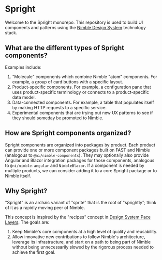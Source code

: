 # Spright

Welcome to the Spright monorepo. This repository is used to build UI components and patterns using the [Nimble Design System](https://nimble.ni.dev) technology stack.

## What are the different types of Spright components?

Examples include:
1. "Molecule" components which combine Nimble "atom" components. For example, a group of card buttons with a specific layout.
2. Product-specific components. For example, a configuration pane that uses product-specific terminology or connects to a product-specific data model.
3. Data-connected components. For example, a table that populates itself by making HTTP requests to a specific service.
4. Experimental components that are trying out new UX patterns to see if they should someday be promoted to Nimble.

## How are Spright components organized?

Spright components are organized into packages by product. Each product can provide one or more component packages built on FAST and Nimble (analogous to `@ni/nimble-components`). They may optionally also provide Angular and Blazor integration packages for those components, analogous to `@ni/nimble-angular` and `NimbleBlazor`. If a component is needed by multiple products, we can consider adding it to a core Spright package or to Nimble itself.

## Why Spright?

"Spright" is an archaic variant of "sprite" that is the root of "sprightly"; think of it as a rapidly moving peer of Nimble.

This concept is inspired by the "recipes" concept in [Design System Pace Layers](https://bigmedium.com/ideas/design-system-pace-layers-slow-fast.html). The goals are:

1. Keep Nimble's core components at a high level of quality and reusability.
2. Allow innovative new contributions to follow Nimble's architecture, leverage its infrastructure, and start on a path to being part of Nimble without being unnecessarily slowed by the rigorous process needed to achieve the first goal.
